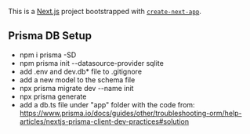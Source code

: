 This is a [Next.js](https://nextjs.org/) project bootstrapped with [`create-next-app`](https://github.com/vercel/next.js/tree/canary/packages/create-next-app).

## Prisma DB Setup

- npm i prisma -SD
- npm prisma init --datasource-provider sqlite
- add .env and dev.db\* file to .gitignore
- add a new model to the schema file
- npx prisma migrate dev --name init
- npx prisma generate
- add a db.ts file under "app" folder with the code from: https://www.prisma.io/docs/guides/other/troubleshooting-orm/help-articles/nextjs-prisma-client-dev-practices#solution
